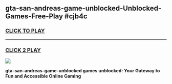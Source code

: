
## gta-san-andreas-game-unblocked-Unblocked-Games-Free-Play #cjb4c
<h3>
<a href="https://us.freeplayer.one?title=gta-san-andreas-game-unblocked&ref=9M">CLICK TO PLAY</a></h3>
<hr>

<h3>
<a href="https://us.freeplayer.one?title=gta-san-andreas-game-unblocked&ref=9M">CLICK 2 PLAY</a>
  
</h3>

<a href="https://us.freeplayer.one?title=gta-san-andreas-game-unblocked&ref=9M"><img src="https://clearcache.store/games.png"></a>


**gta-san-andreas-game-unblocked games unblocked: Your Gateway to Fun and Accessible Online Gaming**
